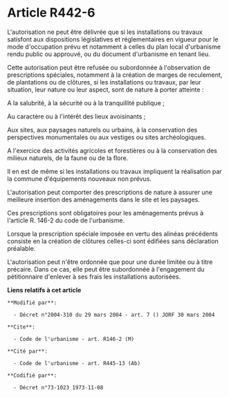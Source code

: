 # Article R442-6

L'autorisation ne peut être délivrée que si les installations ou travaux satisfont aux dispositions législatives et
réglementaires en vigueur pour le mode d'occupation prévu et notamment à celles du plan local d'urbanisme rendu public ou
approuvé, ou du document d'urbanisme en tenant lieu.

Cette autorisation peut être refusée ou subordonnée à l'observation de prescriptions spéciales, notamment à la création de
marges de reculement, de plantations ou de clôtures, si les installations ou travaux, par leur situation, leur nature ou leur
aspect, sont de nature à porter atteinte :

A la salubrité, à la sécurité ou à la tranquillité publique ;

Au caractère ou à l'intérêt des lieux avoisinants ;

Aux sites, aux paysages naturels ou urbains, à la conservation des perspectives monumentales ou aux vestiges ou sites
archéologiques.

A l'exercice des activités agricoles et forestières ou à la conservation des milieux naturels, de la faune ou de la flore.

Il en est de même si les installations ou travaux impliquent la réalisation par la commune d'équipements nouveaux non prévus.

L'autorisation peut comporter des prescriptions de nature à assurer une meilleure insertion des aménagements dans le site et
les paysages.

Ces prescriptions sont obligatoires pour les aménagements prévus à l'article R. 146-2 du code de l'urbanisme.

Lorsque la prescription spéciale imposée en vertu des alinéas précédents consiste en la création de clôtures celles-ci sont
édifiées sans déclaration préalable.

L'autorisation peut n'être ordonnée que pour une durée limitée ou à titre précaire. Dans ce cas, elle peut être subordonnée à
l'engagement du pétitionnaire d'enlever à ses frais les installations autorisées.

**Liens relatifs à cet article**

	**Modifié par**:

	  - Décret n°2004-310 du 29 mars 2004 - art. 7 () JORF 30 mars 2004

	**Cite**:

	  - Code de l'urbanisme - art. R146-2 (M)

	**Cité par**:

	  - Code de l'urbanisme - art. R445-13 (Ab)

	**Codifié par**:

	  - Décret n°73-1023 1973-11-08
